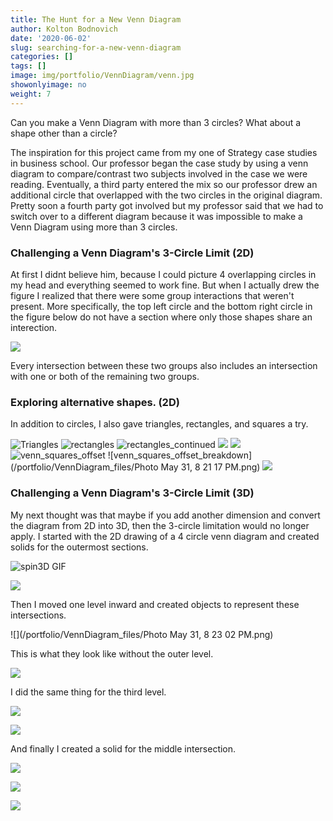 ```yaml
---
title: The Hunt for a New Venn Diagram
author: Kolton Bodnovich
date: '2020-06-02'
slug: searching-for-a-new-venn-diagram
categories: []
tags: []
image: img/portfolio/VennDiagram/venn.jpg
showonlyimage: no
weight: 7
---
```


Can you make a Venn Diagram with more than 3 circles? What about a shape other than a circle? 

<!--more-->

The inspiration for this project came from my one of Strategy case studies in business school. Our professor began the case study by using a venn diagram to compare/contrast two subjects involved in the case we were reading. Eventually, a third party entered the mix so our professor drew an additional circle that overlapped with the two circles in the original diagram. Pretty soon a fourth party got involved but my professor said that we had to switch over to a different diagram because it was impossible to make a Venn Diagram using more than 3 circles. 

### Challenging a Venn Diagram's 3-Circle Limit (2D)

At first I didnt believe him, because I could picture 4 overlapping circles in my head and everything seemed to work fine. But when I actually drew the figure I realized that there were some group interactions that weren't present. More specifically, the top left circle and the bottom right circle in the figure below do not have a section where only those shapes share an interection. 

![](/portfolio/VennDiagram_files/VennDiagram_3D_outline.png)

Every intersection between these two groups also includes an intersection with one or both of the remaining two groups. 

### Exploring alternative shapes. (2D)
In addition to circles, I also gave triangles, rectangles, and squares a try. 

![Triangles](/portfolio/VennDiagram_files/venn.jpg)
![rectangles ](/portfolio/VennDiagram_files/venn_bars_hollowedSquare.png)
![rectangles_continued](/portfolio/VennDiagram_files/venn_bars_closeuppng.png)
![](/portfolio/VennDiagram_files/venn_bars_center.png)
![](/portfolio/VennDiagram_files/venn_five_bars.png)
![venn_squares_offset](/portfolio/VennDiagram_files/venn_squares_assembly.jpg)
![venn_squares_offset_breakdown](/portfolio/VennDiagram_files/Photo May 31, 8 21 17 PM.png)
![](/portfolio/VennDiagram_files/venn_squares_V2.png)



### Challenging a Venn Diagram's 3-Circle Limit (3D)

My next thought was that maybe if you add another dimension and convert the diagram from 2D into 3D, then the 3-circle limitation would no longer apply. I started with the 2D drawing of a 4 circle venn diagram and created solids for the outermost sections. 

![spin3D GIF](/portfolio/VennDiagram_files/venn_spin3d.gif) 

![](/portfolio/VennDiagram_files/VennDiagram_3D_outer_1.png)

Then I moved one level inward and created objects to represent these intersections.

![](/portfolio/VennDiagram_files/Photo May 31, 8 23 02 PM.png) 

This is what they look like without the outer level. 

![](/portfolio/VennDiagram_files/VennDiagram_3D_3rdLayer_4.png)

I did the same thing for the third level.

![](/portfolio/VennDiagram_files/VennDiagram_3D_noMiddle.png) 

![](/portfolio/VennDiagram_files/VennDiagram_3D_3rdLayer_1.png)

And finally I created a solid for the middle intersection.

![](/portfolio/VennDiagram_files/VennDiagram_3D_all.png)

![](/portfolio/VennDiagram_files/VennDiagram_3D_center_2.png)

![](/portfolio/VennDiagram_files/venn_spin3d.gif)


